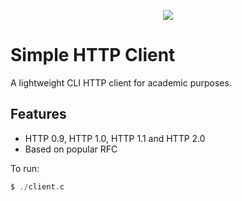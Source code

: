 
<p align="center">
  <img src=".png">
</p>

# Simple HTTP Client

A lightweight CLI HTTP client for academic purposes.

## Features

  - HTTP 0.9, HTTP 1.0, HTTP 1.1 and HTTP 2.0 
  - Based on popular RFC

To run:
```c
$ ./client.c
```
